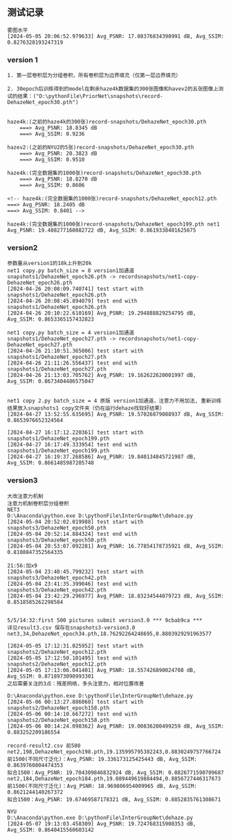 ## 测试记录
    雾图水平
    [2024-05-05 20:06:52.979633] Avg_PSNR: 17.08376834398991 dB, Avg_SSIM: 0.8276328193247319
### version 1

    1. 第一层卷积层为分组卷积，所有卷积层为边界填充（仅第一层边界填充）

    2. 30epoch后训练得到的model在剩余haze4k数据集的300张图像和havev2的五张图像上测试的结果：("D:\pythonFile\PriorNet\snapshots\record-DehazeNet_epoch30.pth")


    haze4k:(之前的haze4k的300张)record-snapshots/DehazeNet_epoch30.pth
        ===> Avg_PSNR: 18.8345 dB 
        ===> Avg_SSIM: 0.9236 
    
    hazev2:(之前的NYU2的5张)record-snapshots/DehazeNet_epoch30.pth
        ===> Avg_PSNR: 20.3823 dB
        ===> Avg_SSIM: 0.9510
        
    haze4k:(完全数据集的1000张)record-snapshots/DehazeNet_epoch30.pth
        ===> Avg_PSNR: 18.8270 dB 
        ===> Avg_SSIM: 0.8606 

    <!-- haze4k:(完全数据集的1000张)record-snapshots/DehazeNet_epoch12.pth
    ===> Avg_PSNR: 18.2405 dB 
    ===> Avg_SSIM: 0.8401 -->

    haze4k:(完全数据集的1000张)record-snapshots/DehazeNet_epoch199.pth net1
    Avg_PSNR: 19.408277160082722 dB, Avg_SSIM: 0.8619338401625675


### version2
    参数量从version1的18k上升到20k
    net1 copy.py batch_size = 8 version1加通道
    snapshots1/DehazeNet_epoch26.pth -> recordsnapshots/net1-copy-DehazeNet_epoch26.pth
    [2024-04-26 20:08:09.740741] test start with snapshots1/DehazeNet_epoch26.pth
    [2024-04-26 20:08:45.894079] test end with snapshots1/DehazeNet_epoch26.pth
    [2024-04-26 20:10:22.610169] Avg_PSNR: 19.294888829254795 dB, Avg_SSIM: 0.8653365157432823

    net1 copy.py batch_size = 4 version1加通道
    snapshots1/DehazeNet_epoch27.pth -> recordsnapshots/net1-copy-DehazeNet_epoch27.pth
    [2024-04-26 21:10:51.365006] test start with snapshots1/DehazeNet_epoch27.pth
    [2024-04-26 21:11:26.556437] test end with snapshots1/DehazeNet_epoch27.pth
    [2024-04-26 21:13:03.705762] Avg_PSNR: 19.162622620001997 dB, Avg_SSIM: 0.8673404486575047


    net1 copy 2.py batch_size = 4 原版 version1加通道，注意力不用加法, 重新训练结果放入snapshots1 copy文件夹（仍在运行dehaze找较好结果）
    [2024-04-27 13:52:55.635695] Avg_PSNR: 19.57026879088937 dB, Avg_SSIM: 0.8653976652324564

    [2024-04-27 16:17:12.220361] test start with snapshots1/DehazeNet_epoch199.pth
    [2024-04-27 16:17:49.333954] test end with snapshots1/DehazeNet_epoch199.pth
    [2024-04-27 16:19:37.268586] Avg_PSNR: 19.840134845721987 dB, Avg_SSIM: 0.8661485987205748

### version3
    大改注意力机制
    注意力机制卷积层分组卷积
    NET3
    D:\Anaconda\python.exe D:\pythonFile\InterGroupNet\dehaze.py 
    [2024-05-04 20:52:02.019988] test start with snapshots3/DehazeNet_epoch50.pth
    [2024-05-04 20:52:14.884324] test end with snapshots3/DehazeNet_epoch50.pth
    [2024-05-04 20:53:07.092281] Avg_PSNR: 16.77854178735921 dB, Avg_SSIM: 0.8108847352564335

    21:56:加x9
    [2024-05-04 23:40:45.799232] test start with snapshots3/DehazeNet_epoch42.pth
    [2024-05-04 23:41:35.399046] test end with snapshots3/DehazeNet_epoch42.pth
    [2024-05-04 23:42:29.296977] Avg_PSNR: 18.83234544079723 dB, Avg_SSIM: 0.8518585262298584

    
    5/5/14:32:first 500 pictures submit version3.0 *** 9cbab9ca ***
    详见result3.csv 保存在snapshots3-version3.0
    net3,34,DehazeNet_epoch34.pth,18.76292264248695,0.8803929291963577

    [2024-05-05 17:12:31.025952] test start with snapshots2/DehazeNet_epoch12.pth
    [2024-05-05 17:12:50.101495] test end with snapshots2/DehazeNet_epoch12.pth
    [2024-05-05 17:13:06.041401] Avg_PSNR: 18.557426890024708 dB, Avg_SSIM: 0.8718973098993301
    之后需要关注的3点：残差网络，多头注意力，相对位置改善

    D:\Anaconda\python.exe D:\pythonFile\InterGroupNet\dehaze.py 
    [2024-05-06 00:13:27.886060] test start with snapshots2/DehazeNet_epoch158.pth
    [2024-05-06 00:14:10.667272] test end with snapshots2/DehazeNet_epoch158.pth
    [2024-05-06 00:14:24.098362] Avg_PSNR: 19.00836200499259 dB, Avg_SSIM: 0.883252209186554
    
    record-result2.csv 前500
    net2,198,DehazeNet_epoch198.pth,19.135995795382243,0.8830249757766724  
    前1500(不同尺寸泛化)：Avg_PSNR: 19.336173125425443 dB, Avg_SSIM: 0.8639760804474353
    拟合1500：Avg_PSNR: 19.704309846832924 dB, Avg_SSIM: 0.8826771590709687
    net2,184,DehazeNet_epoch184.pth,19.089449619884494,0.8856727446317673
    前1500(不同尺寸泛化)：Avg_PSNR: 18.969806954009965 dB, Avg_SSIM: 0.8621244140267372
    拟合1500：Avg_PSNR: 19.67469587178321 dB, Avg_SSIM: 0.8852835761308671

    NYU
    D:\Anaconda\python.exe D:\pythonFile\InterGroupNet\dehaze.py 
    [2024-05-07 19:13:03.458309] Avg_PSNR: 19.724768315908353 dB, Avg_SSIM: 0.8640415560603142
